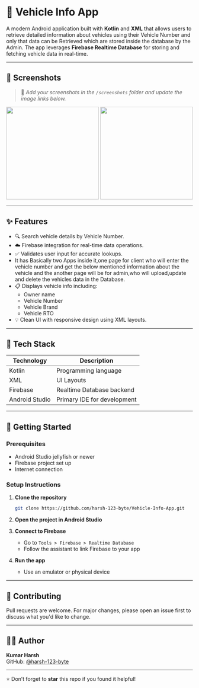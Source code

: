 
# 🚗 Vehicle Info App

A modern Android application built with **Kotlin** and **XML** that allows users to retrieve detailed information about vehicles using their Vehicle Number and only that data can be Retrieved which are stored inside the database by the Admin. The app leverages **Firebase Realtime Database** for storing and fetching vehicle data in real-time.

---

## 📱 Screenshots

> 📌 _Add your screenshots in the `/screenshots` folder and update the image links below._

<img src="screenshots/screen1.png" width="250"> <img src="screenshots/screen2.png" width="250">

---

## ✨ Features

- 🔍 Search vehicle details by Vehicle Number.
- ☁️ Firebase integration for real-time data operations.
- ✅ Validates user input for accurate lookups.
- It has Basically two Apps inside it,one page for client who will enter the vehicle number and get the below mentioned information about the vehicle and the another page will be for admin,who will upload,update and delete the vehicles data in the Database.
- 📋 Displays vehicle info including:
  - Owner name
  - Vehicle Number
  - Vehicle Brand
  - Vehicle RTO
- 💡 Clean UI with responsive design using XML layouts.

---

## 🔧 Tech Stack

| Technology      | Description                  |
|-----------------|------------------------------|
| Kotlin          | Programming language         |
| XML             | UI Layouts                   |
| Firebase        | Realtime Database backend    |
| Android Studio  | Primary IDE for development  |

---

## 🚀 Getting Started

### Prerequisites

- Android Studio jellyfish or newer
- Firebase project set up
- Internet connection

### Setup Instructions

1. **Clone the repository**
   ```bash
   git clone https://github.com/harsh-123-byte/Vehicle-Info-App.git
   ```

2. **Open the project in Android Studio**

3. **Connect to Firebase**
   - Go to `Tools > Firebase > Realtime Database`
   - Follow the assistant to link Firebase to your app

4. **Run the app**
   - Use an emulator or physical device

---

## 🤝 Contributing

Pull requests are welcome. For major changes, please open an issue first to discuss what you'd like to change.

---

## 🙋‍♂️ Author

**Kumar Harsh**  
GitHub: [@harsh-123-byte](https://github.com/harsh-123-byte)  


---

⭐️ Don’t forget to **star** this repo if you found it helpful!
```
